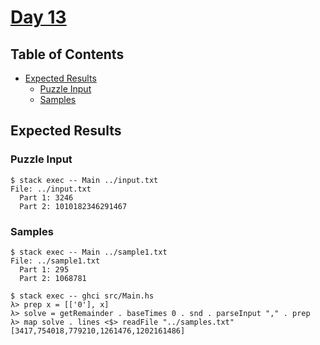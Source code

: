 # [Day 13](https://adventofcode.com/2020/day/13)

## Table of Contents

- [Expected Results](#expected-results)
  - [Puzzle Input](#puzzle-input)
  - [Samples](#samples)

## Expected Results

### Puzzle Input

```console
$ stack exec -- Main ../input.txt
File: ../input.txt
  Part 1: 3246
  Part 2: 1010182346291467
```

### Samples

```console
$ stack exec -- Main ../sample1.txt
File: ../sample1.txt
  Part 1: 295
  Part 2: 1068781
```

```console
$ stack exec -- ghci src/Main.hs
λ> prep x = [['0'], x]
λ> solve = getRemainder . baseTimes 0 . snd . parseInput "," . prep
λ> map solve . lines <$> readFile "../samples.txt"
[3417,754018,779210,1261476,1202161486]
```
